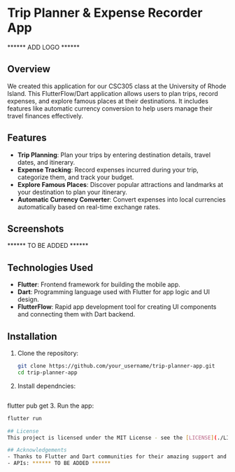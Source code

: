 # Trip Planner & Expense Recorder App

****** ADD LOGO ******

## Overview

We created this application for our CSC305 class at the University of Rhode Island. 
This FlutterFlow/Dart application allows users to plan trips, record expenses, and explore famous places at their destinations.
It includes features like automatic currency conversion to help users manage their travel finances effectively.

## Features

- **Trip Planning**: Plan your trips by entering destination details, travel dates, and itinerary.
- **Expense Tracking**: Record expenses incurred during your trip, categorize them, and track your budget.
- **Explore Famous Places**: Discover popular attractions and landmarks at your destination to plan your itinerary.
- **Automatic Currency Converter**: Convert expenses into local currencies automatically based on real-time exchange rates.

## Screenshots

****** TO BE ADDED ******

## Technologies Used

- **Flutter**: Frontend framework for building the mobile app.
- **Dart**: Programming language used with Flutter for app logic and UI design.
- **FlutterFlow**: Rapid app development tool for creating UI components and connecting them with Dart backend.

## Installation

1. Clone the repository:

   ```bash
   git clone https://github.com/your_username/trip-planner-app.git
   cd trip-planner-app
   
2. Install dependncies:
   ```bash
  flutter pub get
3. Run the app:
   ```bash
   flutter run

## License
This project is licensed under the MIT License - see the [LICENSE](./LICENSE) file for details.

## Acknowledgements
- Thanks to Flutter and Dart communities for their amazing support and resources
- APIs: ****** TO BE ADDED ******
